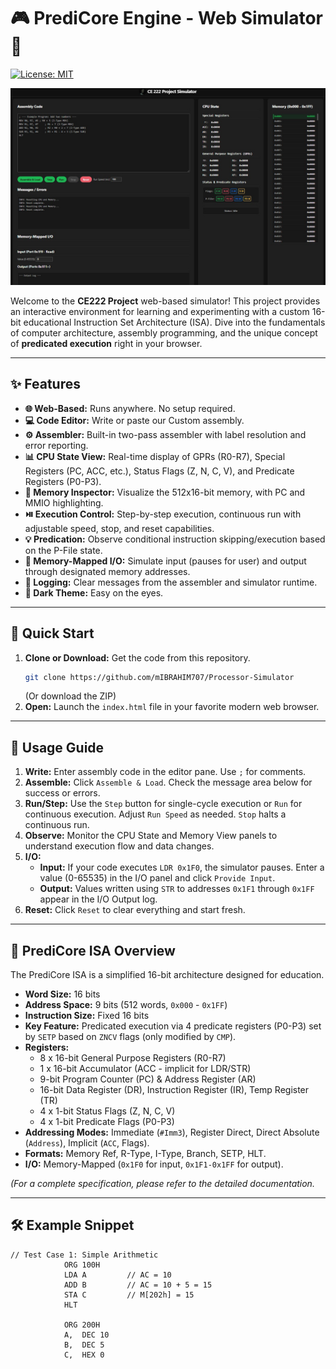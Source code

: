 # 🎮 PrediCore Engine - Web Simulator 🧠

[![License: MIT](https://img.shields.io/badge/License-MIT-blue.svg)](https://opensource.org/licenses/MIT) <!-- Optional: MIT License Badge -->
<!-- Add other badges if applicable (e.g., build status, version) -->

![PrediCore Web Simulator Screenshot](SimSS.jpg) <!-- Make sure filename matches your screenshot -->

Welcome to the **CE222 Project** web-based simulator! This project provides an interactive environment for learning and experimenting with a custom 16-bit educational Instruction Set Architecture (ISA). Dive into the fundamentals of computer architecture, assembly programming, and the unique concept of **predicated execution** right in your browser.

---

## ✨ Features

*   **🌐 Web-Based:** Runs anywhere. No setup required.
*   **💻 Code Editor:** Write or paste our Custom assembly.
*   **⚙️ Assembler:** Built-in two-pass assembler with label resolution and error reporting.
*   **📊 CPU State View:** Real-time display of GPRs (R0-R7), Special Registers (PC, ACC, etc.), Status Flags (Z, N, C, V), and Predicate Registers (P0-P3).
*   **💾 Memory Inspector:** Visualize the 512x16-bit memory, with PC and MMIO highlighting.
*   **⏯️ Execution Control:** Step-by-step execution, continuous run with adjustable speed, stop, and reset capabilities.
*   **💡 Predication:** Observe conditional instruction skipping/execution based on the P-File state.
*   **🔌 Memory-Mapped I/O:** Simulate input (pauses for user) and output through designated memory addresses.
*   **📜 Logging:** Clear messages from the assembler and simulator runtime.
*   **🎨 Dark Theme:** Easy on the eyes.

---

## 🚀 Quick Start

1.  **Clone or Download:** Get the code from this repository.
    ```bash
    git clone https://github.com/mIBRAHIM707/Processor-Simulator
    ```
    (Or download the ZIP)
2.  **Open:** Launch the `index.html` file in your favorite modern web browser.

---

## 📖 Usage Guide

1.  **Write:** Enter assembly code in the editor pane. Use `;` for comments.
2.  **Assemble:** Click `Assemble & Load`. Check the message area below for success or errors.
3.  **Run/Step:** Use the `Step` button for single-cycle execution or `Run` for continuous execution. Adjust `Run Speed` as needed. `Stop` halts a continuous run.
4.  **Observe:** Monitor the CPU State and Memory View panels to understand execution flow and data changes.
5.  **I/O:**
    *   **Input:** If your code executes `LDR 0x1F0`, the simulator pauses. Enter a value (0-65535) in the I/O panel and click `Provide Input`.
    *   **Output:** Values written using `STR` to addresses `0x1F1` through `0x1FF` appear in the I/O Output log.
6.  **Reset:** Click `Reset` to clear everything and start fresh.

---

## 📐 PrediCore ISA Overview

The PrediCore ISA is a simplified 16-bit architecture designed for education.

*   **Word Size:** 16 bits
*   **Address Space:** 9 bits (512 words, `0x000` - `0x1FF`)
*   **Instruction Size:** Fixed 16 bits
*   **Key Feature:** Predicated execution via 4 predicate registers (P0-P3) set by `SETP` based on `ZNCV` flags (only modified by `CMP`).
*   **Registers:**
    *   8 x 16-bit General Purpose Registers (R0-R7)
    *   1 x 16-bit Accumulator (ACC - implicit for LDR/STR)
    *   9-bit Program Counter (PC) & Address Register (AR)
    *   16-bit Data Register (DR), Instruction Register (IR), Temp Register (TR)
    *   4 x 1-bit Status Flags (Z, N, C, V)
    *   4 x 1-bit Predicate Flags (P0-P3)
*   **Addressing Modes:** Immediate (`#Imm3`), Register Direct, Direct Absolute (`Address`), Implicit (`ACC`, Flags).
*   **Formats:** Memory Ref, R-Type, I-Type, Branch, SETP, HLT.
*   **I/O:** Memory-Mapped (`0x1F0` for input, `0x1F1-0x1FF` for output).

*(For a complete specification, please refer to the detailed documentation.*

---

## 🛠️ Example Snippet

```assembly
// Test Case 1: Simple Arithmetic
            ORG 100H
            LDA A         // AC = 10
            ADD B         // AC = 10 + 5 = 15
            STA C         // M[202h] = 15
            HLT

            ORG 200H
            A,  DEC 10
            B,  DEC 5
            C,  HEX 0
